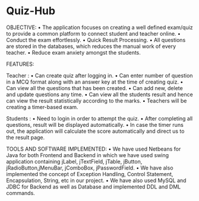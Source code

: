 # Quiz-Hub

OBJECTIVE:
• The application focuses on creating a well defined exam/quiz to provide a common platform to connect student and teacher online.
• Conduct the exam effortlessly.
• Quick Result Processing.
• All questions are stored in the databases, which reduces the manual work of every teacher.
• Reduce exam anxiety amongst the students.


FEATURES:

Teacher :
• Can create quiz after logging in.
• Can enter number of question in a MCQ format along with an answer key at the time of creating quiz.
• Can view all the questions that has been created.
• Can add new, delete and update questions any time. 
• Can view all the students result and hence can view the result statistically according to the marks.
• Teachers will be creating a timer-based exam.

Students :
• Need to login in order to attempt the quiz. 
• After completing all questions, result will be displayed automatically.
• In case the timer runs out, the application will calculate the score automatically and direct us to the result page.


TOOLS AND SOFTWARE IMPLEMENTED:
• We have used Netbeans for Java for both Frontend and Backend in which we have used swing application containing jLabel, jTextField, jTable, jButton, jRadioButton,jMenuBar, jComboBox, jPasswordField.
• We have also implemented the concept of Exception Handling, Control Statement, Encapsulation, String, etc in our project.
• We have also used MySQL and JDBC for Backend as well as Database and implemented DDL and DML commands.






